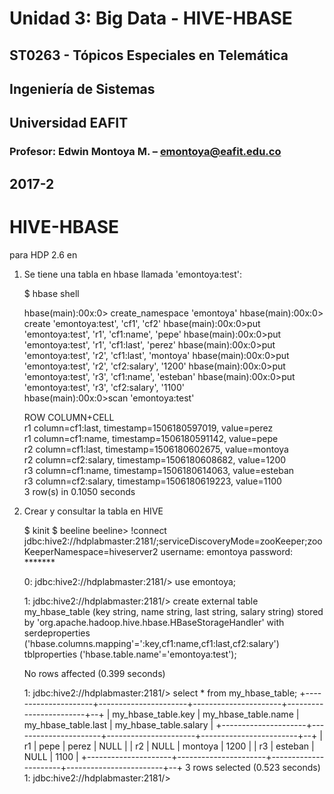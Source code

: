# Unidad 3: Big Data - HIVE-HBASE
## ST0263 - Tópicos Especiales en Telemática
## Ingeniería de Sistemas
## Universidad EAFIT
### Profesor: Edwin Montoya M. – emontoya@eafit.edu.co
## 2017-2

# HIVE-HBASE

para HDP 2.6 en

1. Se tiene una tabla en hbase llamada 'emontoya:test':

      $ hbase shell

      hbase(main):00x:0> create_namespace 'emontoya'
      hbase(main):00x:0> create 'emontoya:test', 'cf1', 'cf2'
      hbase(main):00x:0>put 'emontoya:test', 'r1', 'cf1:name', 'pepe'
      hbase(main):00x:0>put 'emontoya:test', 'r1', 'cf1:last', 'perez'
      hbase(main):00x:0>put 'emontoya:test', 'r2', 'cf1:last', 'montoya'
      hbase(main):00x:0>put 'emontoya:test', 'r2', 'cf2:salary', '1200'
      hbase(main):00x:0>put 'emontoya:test', 'r3', 'cf1:name', 'esteban'
      hbase(main):00x:0>put 'emontoya:test', 'r3', 'cf2:salary', '1100'         
      hbase(main):00x:0>scan 'emontoya:test'

      ROW                   COLUMN+CELL                                               
      r1                   column=cf1:last, timestamp=1506180597019, value=perez     
      r1                   column=cf1:name, timestamp=1506180591142, value=pepe      
      r2                   column=cf1:last, timestamp=1506180602675, value=montoya   
      r2                   column=cf2:salary, timestamp=1506180608682, value=1200    
      r3                   column=cf1:name, timestamp=1506180614063, value=esteban   
      r3                   column=cf2:salary, timestamp=1506180619223, value=1100    
      3 row(s) in 0.1050 seconds

2. Crear y consultar la tabla en HIVE


      $ kinit
      $ beeline
      beeline> !connect jdbc:hive2://hdplabmaster:2181/;serviceDiscoveryMode=zooKeeper;zooKeeperNamespace=hiveserver2
      username: emontoya
      password: *******

      0: jdbc:hive2://hdplabmaster:2181/> use emontoya;

      1: jdbc:hive2://hdplabmaster:2181/> create external table my_hbase_table (key string, name string, last string, salary string) stored by 'org.apache.hadoop.hive.hbase.HBaseStorageHandler' with serdeproperties ('hbase.columns.mapping'=':key,cf1:name,cf1:last,cf2:salary') tblproperties ('hbase.table.name'='emontoya:test');

      No rows affected (0.399 seconds)

      1: jdbc:hive2://hdplabmaster:2181/> select * from my_hbase_table;
      +---------------------+----------------------+----------------------+------------------------+--+
      | my_hbase_table.key  | my_hbase_table.name  | my_hbase_table.last  | my_hbase_table.salary  |
      +---------------------+----------------------+----------------------+------------------------+--+
      | r1                  | pepe                 | perez                | NULL                   |
      | r2                  | NULL                 | montoya              | 1200                   |
      | r3                  | esteban              | NULL                 | 1100                   |
      +---------------------+----------------------+----------------------+------------------------+--+
      3 rows selected (0.523 seconds)
      1: jdbc:hive2://hdplabmaster:2181/>
